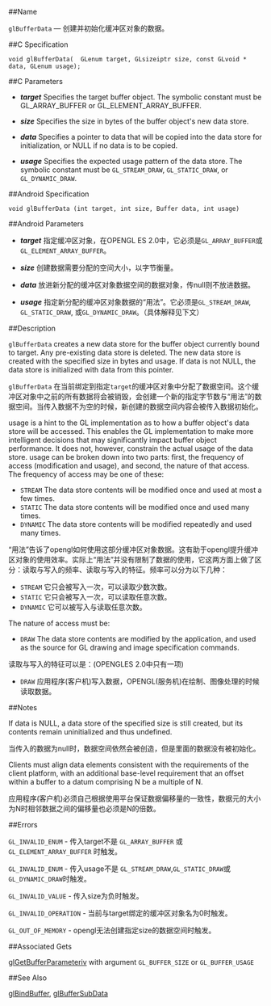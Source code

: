 ##Name

`glBufferData` — 创建并初始化缓冲区对象的数据。

##C Specification

    void glBufferData(  GLenum target, GLsizeiptr size, const GLvoid * data, GLenum usage);

##C Parameters

- ***target*** Specifies the target buffer object. The symbolic constant must be GL_ARRAY_BUFFER or GL_ELEMENT_ARRAY_BUFFER.

- ***size*** Specifies the size in bytes of the buffer object's new data store.

- ***data*** Specifies a pointer to data that will be copied into the data store for initialization, or NULL if no data is to be copied.

- ***usage*** Specifies the expected usage pattern of the data store. The symbolic constant must be `GL_STREAM_DRAW`, `GL_STATIC_DRAW`, or `GL_DYNAMIC_DRAW`.

##Android Specification

    void glBufferData (int target, int size, Buffer data, int usage)

##Android Parameters

- ***target*** 指定缓冲区对象，在OPENGL ES 2.0中，它必须是`GL_ARRAY_BUFFER`或`GL_ELEMENT_ARRAY_BUFFER`。

- ***size*** 创建数据需要分配的空间大小，以字节衡量。

- ***data*** 放进新分配的缓冲区对象数据空间的数据对象，传null则不放进数据。

- ***usage*** 指定新分配的缓冲区对象数据的“用法”。它必须是`GL_STREAM_DRAW`, `GL_STATIC_DRAW`, 或`GL_DYNAMIC_DRAW`。（具体解释见下文）

##Description

`glBufferData` creates a new data store for the buffer object currently bound to target. Any pre-existing data store is deleted. The new data store is created with the specified size in bytes and usage. If data is not NULL, the data store is initialized with data from this pointer.

`glBufferData` 在当前绑定到指定`target`的缓冲区对象中分配了数据空间。这个缓冲区对象中之前的所有数据将会被销毁，会创建一个新的指定字节数与“用法”的数据空间。当传入数据不为空的时候，新创建的数据空间内容会被传入数据初始化。

usage is a hint to the GL implementation as to how a buffer object's data store will be accessed. This enables the GL implementation to make more intelligent decisions that may significantly impact buffer object performance. It does not, however, constrain the actual usage of the data store. usage can be broken down into two parts: first, the frequency of access (modification and usage), and second, the nature of that access. The frequency of access may be one of these:

- `STREAM` The data store contents will be modified once and used at most a few times.
- `STATIC` The data store contents will be modified once and used many times.
- `DYNAMIC` The data store contents will be modified repeatedly and used many times.

“用法”告诉了opengl如何使用这部分缓冲区对象数据。这有助于opengl提升缓冲区对象的使用效率。实际上“用法”并没有限制了数据的使用，它这两方面上做了区分：读取与写入的频率、读取与写入的特征。频率可以分为以下几种：

- `STREAM` 它只会被写入一次，可以读取少数次数。
- `STATIC` 它只会被写入一次，可以读取任意次数。
- `DYNAMIC` 它可以被写入与读取任意次数。

The nature of access must be:

- `DRAW` The data store contents are modified by the application, and used as the source for GL drawing and image specification commands.

读取与写入的特征可以是：(OPENGLES 2.0中只有一项)

- `DRAW` 应用程序(客户机)写入数据，OPENGL(服务机)在绘制、图像处理的时候读取数据。

##Notes

If data is NULL, a data store of the specified size is still created, but its contents remain uninitialized and thus undefined.

当传入的数据为null时，数据空间依然会被创造，但是里面的数据没有被初始化。

Clients must align data elements consistent with the requirements of the client platform, with an additional base-level requirement that an offset within a buffer to a datum comprising N be a multiple of N.

应用程序(客户机)必须自己根据使用平台保证数据偏移量的一致性，数据元的大小为N时相邻数据之间的偏移量也必须是N的倍数。

##Errors

`GL_INVALID_ENUM` - 传入target不是 `GL_ARRAY_BUFFER` 或 `GL_ELEMENT_ARRAY_BUFFER` 时触发。

`GL_INVALID_ENUM` - 传入usage不是 `GL_STREAM_DRAW`,`GL_STATIC_DRAW`或`GL_DYNAMIC_DRAW`时触发。

`GL_INVALID_VALUE` - 传入size为负时触发。

`GL_INVALID_OPERATION` - 当前与target绑定的缓冲区对象名为0时触发。

`GL_OUT_OF_MEMORY` - opengl无法创建指定size的数据空间时触发。

##Associated Gets

[glGetBufferParameteriv](glGetBufferParameteriv.md) with argument `GL_BUFFER_SIZE` or `GL_BUFFER_USAGE`

##See Also

[glBindBuffer](glBindBuffer.md), [glBufferSubData](glBufferSubData.md)


